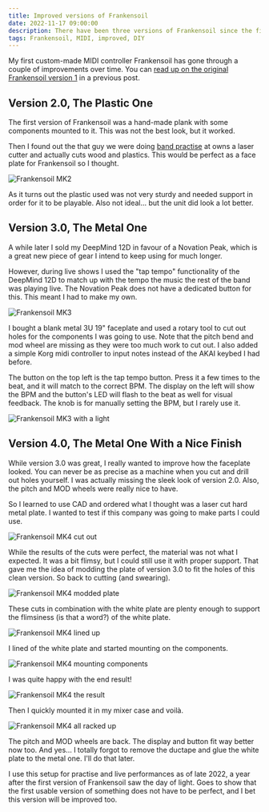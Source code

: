 ```yaml
---
title: Improved versions of Frankensoil
date: 2022-11-17 09:00:00
description: There have been three versions of Frankensoil since the first one. I'll show you the progress here.
tags: Frankensoil, MIDI, improved, DIY
---
```


My first custom-made MIDI controller Frankensoil has gone through a couple of improvements over 
time. You can [read up on the original Frankensoil version 1](/frankensoil-1/) in a previous post. 

## Version 2.0, The Plastic One

The first version of Frankensoil was a hand-made plank with some components mounted to it. This was
not the best look, but it worked.

Then I found out the that guy we were doing [band practise](https://deadsoil.bio) at owns a laser 
cutter and actually cuts wood and plastics. This would be perfect as a face plate for Frankensoil so
I thought.

![Frankensoil MK2](frankensoil_4_1.webp)

As it turns out the plastic used was not very sturdy and needed support in order for it to be
playable. Also not ideal... but the unit did look a lot better.

## Version 3.0, The Metal One

A while later I sold my DeepMind 12D in favour of a Novation Peak, which is a great new piece of 
gear I intend to keep using for much longer.

However, during live shows I used the "tap tempo" functionality of the DeepMind 12D to match up with
the tempo the music the rest of the band was playing live. The Novation Peak does not have a 
dedicated button for this. This meant I had to make my own.

![Frankensoil MK3](frankensoil_4_2.webp)

I bought a blank metal 3U 19" faceplate and used a rotary tool to cut out holes for the components I
was going to use. Note that the pitch bend and mod wheel are missing as they were too much work to
cut out. I also added a simple Korg midi controller to input notes instead of the AKAI keybed I had
before.

The button on the top left is the tap tempo button. Press it a few times to the beat, and it will
match to the correct BPM. The display on the left will show the BPM and the button's LED will flash
to the beat as well for visual feedback. The knob is for manually setting the BPM, but I rarely use
it.

![Frankensoil MK3 with a light](frankensoil_4_3.webp)

## Version 4.0, The Metal One With a Nice Finish

While version 3.0 was great, I really wanted to improve how the faceplate looked. You can never be 
as precise as a machine when you cut and drill out holes yourself. I was actually missing the sleek
look of version 2.0. Also, the pitch and MOD wheels were really nice to have.

So I learned to use CAD and ordered what I thought was a laser cut hard metal plate. I wanted to
test if this company was going to make parts I could use.

![Frankensoil MK4 cut out](frankensoil_4_4.webp)

While the results of the cuts were perfect, the material was not what I expected. It was a bit
flimsy, but I could still use it with proper support. That gave me the idea of modding the plate of
version 3.0 to fit the holes of this clean version. So back to cutting (and swearing).

![Frankensoil MK4 modded plate](frankensoil_4_5.webp)

These cuts in combination with the white plate are plenty enough to support the flimsiness (is that 
a word?) of the white plate.

![Frankensoil MK4 lined up](frankensoil_4_6.webp)

I lined of the white plate and started mounting on the components.

![Frankensoil MK4 mounting components](frankensoil_4_7.webp)

I was quite happy with the end result!

![Frankensoil MK4 the result](frankensoil_4_8.webp)

Then I quickly mounted it in my mixer case and voilà.

![Frankensoil MK4 all racked up](frankensoil_4_9.webp)

The pitch and MOD wheels are back. The display and button fit way better now too. And yes... I 
totally forgot to remove the ductape and glue the white plate to the metal one. I'll do that later.

I use this setup for practise and live performances as of late 2022, a year after the first version
of Frankensoil saw the day of light. Goes to show that the first usable version of something does
not have to be perfect, and I bet this version will be improved too.
